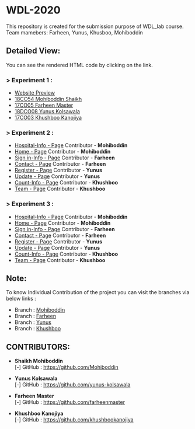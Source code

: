 # WDL-2020
This repository is created for the submission purpose of WDL_lab course. Team mamebers: Farheen, Yunus, Khusboo, Mohiboddin

## Detailed View:

You can see the rendered HTML code by clicking on the link.

### > Experiment 1 :

- <a href="https://github.com/Mohiboddin/WDL-2020/blob/master/Exp_1/website%20UI.pdf">Website Preview</a>
- <a href="https://github.com/Mohiboddin/WDL-2020/blob/master/Exp_1/18CO54_EXP1(WDL).pdf">18CO54 Mohiboddin Shaikh</a>
- <a href="https://github.com/farheenmaster/WDL-2020/blob/master/EXP_01/Farheen_Exp_01.pdf">17CO05 Farheen Master</a>
- <a href="https://github.com/yunus-kolsawala/WDL/blob/master/EXP%201/YUNUS%20EXP%201%20WDL.pdf">18DCO08 Yunus Kolsawala</a>
- <a href="https://github.com/khushbookanojiya/WDL-2020/blob/master/EXP_01/exp1.pdf">17CO03 Khushboo Kanojiya</a>




### > Experiment 2 :

- <a href="https://htmlpreview.github.io/?https://github.com/Mohiboddin/WDL-2020/blob/master/Exp_2/Hos_info.html">Hospital-Info - Page</a> Contributor - <b>Mohiboddin</b>
- <a href="https://htmlpreview.github.io/?https://github.com/Mohiboddin/WDL-2020/blob/master/Exp_2/index.html">Home - Page</a> Contributor - <b>Mohiboddin</b>
- <a href="https://htmlpreview.github.io/?https://github.com/farheenmaster/WDL-2020/blob/master/EXP_02/sign_in.html">Sign in-Info - Page</a> Contributor - <b>Farheen</b>
- <a href="https://htmlpreview.github.io/?https://github.com/farheenmaster/WDL-2020/blob/master/EXP_02/Contact.html">Contact - Page</a> Contributor - <b>Farheen</b>
- <a href="https://htmlpreview.github.io/?https://github.com/yunus-kolsawala/WDL/blob/master/EXP%202/Yunus/Register.html">Register - Page</a> Contributor - <b>Yunus</b>
- <a href="https://htmlpreview.github.io/?https://github.com/yunus-kolsawala/WDL/blob/master/EXP%202/Yunus/Update.html">Update - Page</a> Contributor - <b>Yunus</b>
- <a href="https://htmlpreview.github.io/?https://github.com/khushbookanojiya/WDL-2020/blob/master/EXP_02/Count_info.html">Count-Info - Page</a> Contributor - <b>Khushboo</b>
- <a href="https://htmlpreview.github.io/?https://github.com/khushbookanojiya/WDL-2020/blob/master/EXP_02/Team.html">Team - Page</a> Contributor - <b>Khushboo</b>


### > Experiment 3 :

- <a href="https://htmlpreview.github.io/?https://github.com/Mohiboddin/WDL-2020/blob/master/Exp_3/Hos_info.html">Hospital-Info - Page</a> Contributor - <b>Mohiboddin</b>
- <a href="https://htmlpreview.github.io/?https://raw.githubusercontent.com/Mohiboddin/WDL-2020/master/Exp_3/index.html">Home - Page</a> Contributor - <b>Mohiboddin</b>
- <a href="#">Sign in-Info - Page</a> Contributor - <b>Farheen</b>
- <a href="#">Contact - Page</a> Contributor - <b>Farheen</b>
- <a href="#">Register - Page</a> Contributor - <b>Yunus</b>
- <a href="#">Update - Page</a> Contributor - <b>Yunus</b>
- <a href="#">Count-Info - Page</a> Contributor - <b>Khushboo</b>
- <a href="#">Team - Page</a> Contributor - <b>Khushboo</b>




## Note:

To know Individual Contribution of the project you can visit the branches via below links :
- Branch : <a href="https://github.com/Mohiboddin/WDL-2020">Mohiboddin</a>
- Branch : <a href="https://github.com/farheenmaster/WDL-2020">Farheen</a>
- Branch : <a href="https://github.com/yunus-kolsawala/WDL">Yunus</a>
- Branch : <a href="https://github.com/khushbookanojiya/WDL-2020">Khushboo</a>




## CONTRIBUTORS:

- **Shaikh Mohiboddin**<br>
[-] GitHub : https://github.com/Mohiboddin

- **Yunus Kolsawala**<br>
[-] GitHub : https://github.com/yunus-kolsawala

- **Farheen Master**<br>
[-] GitHub : https://github.com/farheenmaster

- **Khushboo Kanojiya**<br>
[-] GitHub : https://github.com/khushbookanojiya

